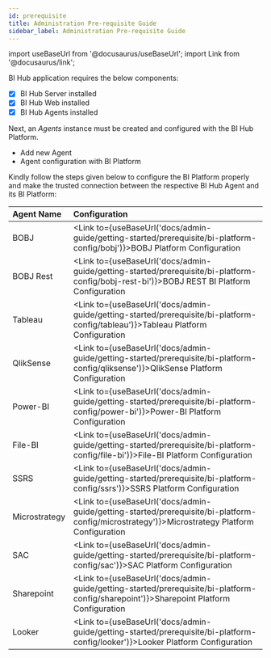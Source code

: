 ```yaml
---
id: prerequisite
title: Administration Pre-requisite Guide
sidebar_label: Administration Pre-requisite Guide
---
```


import useBaseUrl from '@docusaurus/useBaseUrl';
import Link from '@docusaurus/link';

BI Hub application requires the below components:
- [x] BI Hub Server installed
- [x] BI Hub Web installed
- [x] BI Hub Agents installed

Next, an *Agents* instance must be created and configured with the BI Hub Platform.
* <Link to={useBaseUrl('docs/admin-guide/getting-started/prerequisite/add-new-agent')}>Add new Agent</Link>
* Agent configuration with BI Platform

Kindly follow the steps given below to configure the BI Platform properly and make the trusted connection between the respective BI Hub Agent and its BI Platform:

| Agent Name    | Configuration                                                                                                                                              |
| :------------ | :--------------------------------------------------------------------------------------------------------------------------------------------------------- |
| BOBJ          | <Link to={useBaseUrl('docs/admin-guide/getting-started/prerequisite/bi-platform-config/bobj')}>BOBJ Platform Configuration</Link>                   |
| BOBJ Rest     | <Link to={useBaseUrl('docs/admin-guide/getting-started/prerequisite/bi-platform-config/bobj-rest-bi')}>BOBJ REST BI Platform Configuration</Link>   |
| Tableau       | <Link to={useBaseUrl('docs/admin-guide/getting-started/prerequisite/bi-platform-config/tableau')}>Tableau Platform Configuration</Link>             |
| QlikSense     | <Link to={useBaseUrl('docs/admin-guide/getting-started/prerequisite/bi-platform-config/qliksense')}>QlikSense Platform Configuration</Link>         |
| Power-BI      | <Link to={useBaseUrl('docs/admin-guide/getting-started/prerequisite/bi-platform-config/power-bi')}>Power-BI Platform Configuration</Link>           |
| File-BI       | <Link to={useBaseUrl('docs/admin-guide/getting-started/prerequisite/bi-platform-config/file-bi')}>File-BI Platform Configuration</Link>             |
| SSRS          | <Link to={useBaseUrl('docs/admin-guide/getting-started/prerequisite/bi-platform-config/ssrs')}>SSRS Platform Configuration</Link>                   |
| Microstrategy | <Link to={useBaseUrl('docs/admin-guide/getting-started/prerequisite/bi-platform-config/microstrategy')}>Microstrategy Platform Configuration</Link> |
| SAC           | <Link to={useBaseUrl('docs/admin-guide/getting-started/prerequisite/bi-platform-config/sac')}>SAC Platform Configuration</Link>                     |
| Sharepoint    | <Link to={useBaseUrl('docs/admin-guide/getting-started/prerequisite/bi-platform-config/sharepoint')}>Sharepoint Platform Configuration</Link>       |
| Looker        | <Link to={useBaseUrl('docs/admin-guide/getting-started/prerequisite/bi-platform-config/looker')}>Looker Platform Configuration</Link>               |

